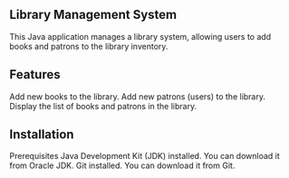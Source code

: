 ## Library Management System
This Java application manages a library system, allowing users to add books and patrons to the library inventory.

## Features
Add new books to the library.
Add new patrons (users) to the library.
Display the list of books and patrons in the library.

## Installation
Prerequisites
Java Development Kit (JDK) installed. You can download it from Oracle JDK.
Git installed. You can download it from Git.